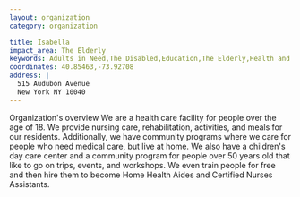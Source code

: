 ```yaml
---
layout: organization
category: organization

title: Isabella
impact_area: The Elderly
keywords: Adults in Need,The Disabled,Education,The Elderly,Health and Wellness
coordinates: 40.85463,-73.92708
address: |
  515 Audubon Avenue
  New York NY 10040
---
```

Organization's overview
We are a health care facility for people over the age of 18.  We provide nursing care, rehabilitation, activities, and meals for our residents.  Additionally, we have community programs where we care for people who need medical care, but live at home. We also have a children's day care center and a community program for people over 50 years old that like to go on trips, events, and workshops.  We even train people for free and then hire them to become Home Health Aides and Certified Nurses Assistants.